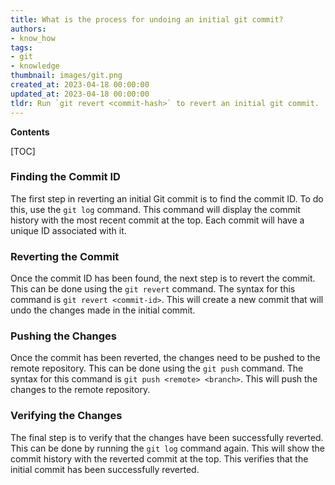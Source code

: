 ```yaml
---
title: What is the process for undoing an initial git commit?
authors:
- know_how
tags:
- git
- knowledge
thumbnail: images/git.png
created_at: 2023-04-18 00:00:00
updated_at: 2023-04-18 00:00:00
tldr: Run `git revert <commit-hash>` to revert an initial git commit.
---
```


**Contents**

[TOC]

### Finding the Commit ID

The first step in reverting an initial Git commit is to find the commit ID. To do this, use the `git log` command. This command will display the commit history with the most recent commit at the top. Each commit will have a unique ID associated with it.

### Reverting the Commit

Once the commit ID has been found, the next step is to revert the commit. This can be done using the `git revert` command. The syntax for this command is `git revert <commit-id>`. This will create a new commit that will undo the changes made in the initial commit.

### Pushing the Changes

Once the commit has been reverted, the changes need to be pushed to the remote repository. This can be done using the `git push` command. The syntax for this command is `git push <remote> <branch>`. This will push the changes to the remote repository.

### Verifying the Changes

The final step is to verify that the changes have been successfully reverted. This can be done by running the `git log` command again. This will show the commit history with the reverted commit at the top. This verifies that the initial commit has been successfully reverted.
